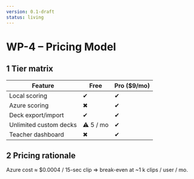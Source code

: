 ```yaml
---  
version: 0.1-draft  
status: living  
---
```

# WP-4 – Pricing Model

## 1 Tier matrix
| Feature | Free | Pro ($9/mo) |
|---------|------|-------------|
| Local scoring | ✔ | ✔ |
| Azure scoring | ✖ | ✔ |
| Deck export/import | ✔ | ✔ |
| Unlimited custom decks | ⚠ 5 / mo | ✔ |
| Teacher dashboard | ✖ | ✔ |

## 2 Pricing rationale
Azure cost ≈ \$0.0004 / 15-sec clip ⇒ break-even at ~1 k clips / user / mo.
